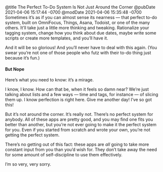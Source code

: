 @title The Perfect To-Do System Is Not Just Around the Corner
@pubDate 2021-04-06 15:17:44 -0700
@modDate 2021-04-06 15:35:48 -0700
Sometimes it’s as if you can almost sense its nearness — that perfect to-do system, built on OmniFocus, Things, Asana, Todoist, or one of the many others. It’ll take just a little more thinking and tweaking. Rationalize your tagging system, change how you think about due dates, maybe write some scripts or create more templates, and you’ll have it.

And it will be so glorious! And you’ll never have to deal with this again. (You swear you’re not one of those people who futz with their to-do thing just because it’s fun.)

#### But Nope

Here’s what you need to know: it’s a mirage.

I know, I know. How can that be, when it feels so damn near? We’re just talking about lists and a few ways — time and tags, for instance — of slicing them up. I know perfection is right here. Give me another day! I’ve so got this!

But it’s not around the corner. It’s really not. There’s no perfect system for anybody. All of these apps are pretty good, and you may find one fits you better than another, but you’re not ever going to make it the perfect system for you. Even if you started from scratch and wrote your own, you’re not getting the perfect system.

There’s no getting out of this fact: these apps are *all* going to take more constant input from you than you’d wish for. They don’t take away the need for some amount of self-discipline to use them effectively.

I’m so very, very sorry.
